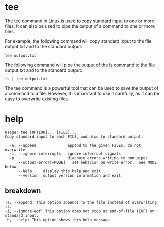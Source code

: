 # tee

The tee command in Linux is used to copy standard input to one or more files. It can also be used to pipe the output of a command to one or more files.

For example, the following command will copy standard input to the file output.txt and to the standard output:

`tee output.txt`

The following command will pipe the output of the ls command to the file output.txt and to the standard output:

`ls | tee output.txt`

The tee command is a powerful tool that can be used to save the output of a command to a file. However, it is important to use it carefully, as it can be easy to overwrite existing files.

# help 

```
Usage: tee [OPTION]... [FILE]...
Copy standard input to each FILE, and also to standard output.

  -a, --append              append to the given FILEs, do not overwrite
  -i, --ignore-interrupts   ignore interrupt signals
  -p                        diagnose errors writing to non pipes
      --output-error[=MODE]   set behavior on write error.  See MODE below
      --help     display this help and exit
      --version  output version information and exit

```



## breakdown

```
-a, --append: This option appends to the file instead of overwriting it.
-i, --ignore-eof: This option does not stop at end-of-file (EOF) on standard input.
-h, --help: This option shows this help message.
```
